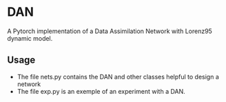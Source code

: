 # DAN

A Pytorch implementation of a Data Assimilation Network with Lorenz95 dynamic model.

## Usage

- The file nets.py contains the DAN and other classes helpful to design a network
- The file exp.py is an exemple of an experiment with a DAN.


